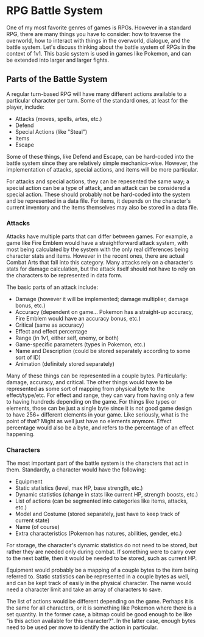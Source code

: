 # RPG Battle System

One of my most favorite genres of games is RPGs. However in a standard RPG, there are many things you have to consider: how to traverse the overworld, how to interact with things in the overworld, dialogue, and the battle system. Let's discuss thinking about the battle system of RPGs in the context of 1v1. This basic system is used in games like Pokemon, and can be extended into larger and larger fights.

## Parts of the Battle System

A regular turn-based RPG will have many different actions available to a particular character per turn. Some of the standard ones, at least for the player, include:
- Attacks (moves, spells, artes, etc.)
- Defend
- Special Actions (like "Steal")
- Items
- Escape

Some of these things, like Defend and Escape, can be hard-coded into the battle system since they are relatively simple mechanics-wise. However, the implementation of attacks, special actions, and items will be more particular.

For attacks and special actions, they can be repesented the same way; a special action can be a type of attack, and an attack can be considered a special action. These should probably not be hard-coded into the system and be represented in a data file. For items, it depends on the character's current inventory and the items themselves may also be stored in a data file.

### Attacks

Attacks have multiple parts that can differ between games. For example, a game like Fire Emblem would have a straightforward attack system, with most being calculated by the system with the only real differences being character stats and items. However in the recent ones, there are actual Combat Arts that fall into this category. Many attacks rely on a character's stats for damage calculation, but the attack itself should not have to rely on the characters to be represented in data form.

The basic parts of an attack include:
- Damage (however it will be implemented; damage multiplier, damage bonus, etc.)
- Accuracy (dependent on game... Pokemon has a straight-up accuracy, Fire Emblem would have an accuracy bonus, etc.)
- Critical (same as accuracy)
- Effect and effect percentage
- Range (in 1v1, either self, enemy, or both)
- Game-specific parameters (types in Pokemon, etc.)
- Name and Description (could be stored separately according to some sort of ID)
- Animation (definitely stored separately)

Many of these things can be represented in a couple bytes. Particularly: damage, accuracy, and critical.
The other things would have to be represented as some sort of mapping from physical byte to the effect/type/etc.
For effect and range, they can vary from having only a few to having hundreds depending on the game.
For things like types or elements, those can be just a single byte since it is not good game design to have 256+ different elements in your game. Like seriously, what is the point of that? Might as well just have no elements anymore.
Effect percentage would also be a byte, and refers to the percentage of an effect happening.

### Characters

The most important part of the battle system is the characters that act in them. Standardly, a character would have the following:
- Equipment
- Static statistics (level, max HP, base strength, etc.)
- Dynamic statistics (change in stats like current HP, strength boosts, etc.)
- List of actions (can be segmented into categories like items, attacks, etc.)
- Model and Costume (stored separately, just have to keep track of current state)
- Name (of course)
- Extra characteristics (Pokemon has natures, abilities, gender, etc.)

For storage, the character's dynamic statistics do not need to be stored, but rather they are needed only during combat.
If something were to carry over to the next battle, then it would be needed to be stored, such as current HP.

Equipment would probably be a mapping of a couple bytes to the item being referred to.
Static statistics can be represented in a couple bytes as well, and can be kept track of easily in the physical character.
The name would need a character limit and take an array of characters to save.

The list of actions would be different depending on the game. Perhaps it is the same for all characters, or it is something like Pokemon where there is a set quantity.
In the former case, a bitmap could be good enough to be like "is this action available for this character?".
In the latter case, enough bytes need to be used per move to identify the action in particular.
